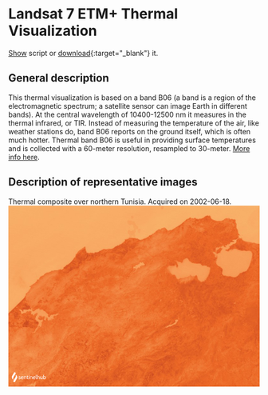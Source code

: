 # Landsat 7 ETM+ Thermal Visualization

<a href="#" id='togglescript'>Show</a> script or [download](script.js){:target="_blank"} it.
<div id='script_view' style="display:none">
{% highlight javascript %}
      {% include_relative script.js %}
{% endhighlight %}
</div>

## General description

This thermal visualization is based on a band B06 (a band is a region of the electromagnetic spectrum; a satellite sensor can image Earth in different bands). At the central wavelength of 10400-12500 nm it measures in the thermal infrared, or TIR. Instead of measuring the temperature of the air, like weather stations do, band B06 reports on the ground itself, which is often much hotter. Thermal band B06 is useful in providing surface temperatures and is collected with a 60-meter resolution, resampled to 30-meter.
[More info here](https://eos.com/find-satellite/landsat-7/). 

## Description of representative images

Thermal composite over northern Tunisia. Acquired on 2002-06-18.
![The script example 1](fig/fig1.png)


